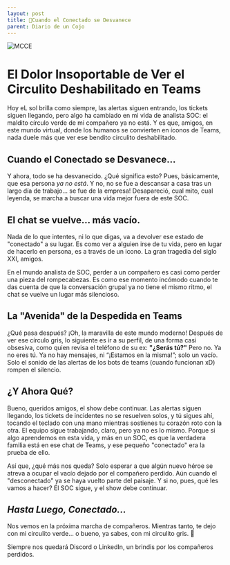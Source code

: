 ```yaml
---
layout: post
title: 💠Cuando el Conectado se Desvanece
parent: Diario de un Cojo
---
```


![MCCE]( /assets/img/teams.jpg)

# El Dolor Insoportable de Ver el Circulito Deshabilitado en Teams

Hoy eL sol brilla como siempre, las alertas siguen entrando, los tickets siguen llegando, pero algo ha cambiado en mi vida de analista SOC: el maldito círculo verde de mi compañero ya no está. Y es que, amigos, en este mundo virtual, donde los humanos se convierten en íconos de Teams, nada duele más que ver ese bendito circulito deshabilitado.

## Cuando el Conectado se Desvanece…

Y ahora, todo se ha desvanecido. ¿Qué significa esto? Pues, básicamente, que esa persona *ya no está*. Y no, no se fue a descansar a casa tras un largo día de trabajo… se fue de la empresa! Desapareció, cual mito, cual leyenda, se marcha a buscar una vida mejor fuera de este SOC.

## El chat se vuelve... más vacío.

Nada de lo que intentes, ni lo que digas, va a devolver ese estado de "conectado" a su lugar. Es como ver a alguien irse de tu vida, pero en lugar de hacerlo en persona, es a través de un icono. La gran tragedia del siglo XXI, amigos.

En el mundo analista de SOC, perder a un compañero es casi como perder una pieza del rompecabezas. Es como ese momento incómodo cuando te das cuenta de que la conversación grupal ya no tiene el mismo ritmo, el chat se vuelve un lugar más silencioso.


## La "Avenida" de la Despedida en Teams

¿Qué pasa después? ¡Oh, la maravilla de este mundo moderno! Después de ver ese círculo gris, lo siguiente es ir a su perfil, de una forma casi obsesiva, como quien revisa el teléfono de su ex: **"¿Serás tú?"** Pero no. Ya no eres tú. Ya no hay mensajes, ni “¡Estamos en la misma!”; solo un vacío. Solo el sonido de las alertas de los bots de teams (cuando funcionan xD) rompen el silencio.

## ¿Y Ahora Qué?

Bueno, queridos amigos, el show debe continuar. Las alertas siguen llegando, los tickets de incidentes no se resuelven solos, y tú sigues ahí, tocando el teclado con una mano mientras sostienes tu corazón roto con la otra. El equipo sigue trabajando, claro, pero ya no es lo mismo. Porque si algo aprendemos en esta vida, y más en un SOC, es que la verdadera familia está en ese chat de Teams, y ese pequeño "conectado" era la prueba de ello.

Así que, ¿qué más nos queda? Solo esperar a que algún nuevo héroe se atreva a ocupar el vacío dejado por el compañero perdido. Aún cuando el "desconectado" ya se haya vuelto parte del paisaje. Y si no, pues, qué les vamos a hacer? El SOC sigue, y el show debe continuar.

## *Hasta Luego, Conectado...*

Nos vemos en la próxima marcha de compañeros. Mientras tanto, te dejo con mi circulito verde… o bueno, ya sabes, con mi circulito gris. 🥲

Siempre nos quedará Discord o LinkedIn, un brindis por los compañeros perdidos.
